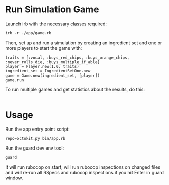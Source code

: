 # Run Simulation Game

Launch irb with the necessary classes required:

```
irb -r ./app/game.rb
```

Then, set up and run a simulation by creating an ingredient set and one or more players to start the game with:

```
traits = [:vocal, :buys_red_chips, :buys_orange_chips, :never_rolls_die, :buys_multiple_if_able]
player = Player.new(1.0, traits)
ingredient_set = IngredientSetOne.new
game = Game.new(ingredient_set, [player])
game.run
```

To run multiple games and get statistics about the results, do this:

```

```

# Usage
Run the app entry point script:
```
repo=octokit.py bin/app.rb
```

Run the guard dev env tool:
```
guard
```
It will run rubocop on start, will run rubocop inspections on changed files and will re-run all RSpecs and rubocop
inspections if you hit Enter in guard window.
